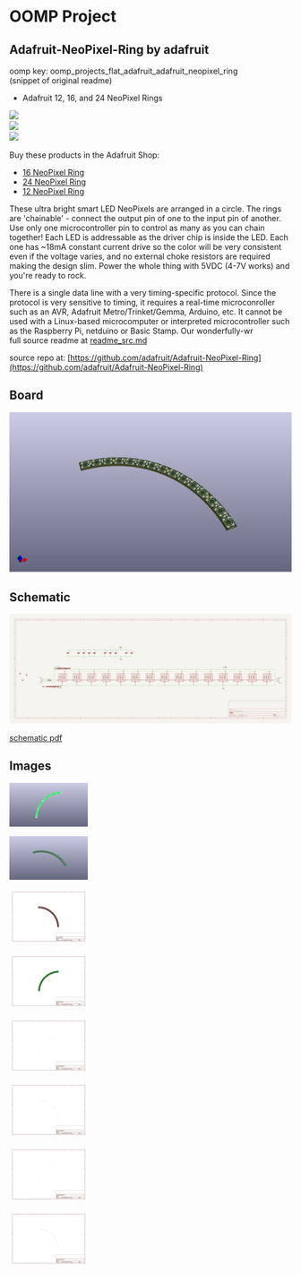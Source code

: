 # OOMP Project  
## Adafruit-NeoPixel-Ring  by adafruit  
  
oomp key: oomp_projects_flat_adafruit_adafruit_neopixel_ring  
(snippet of original readme)  
  
- Adafruit 12, 16, and 24 NeoPixel Rings  
  
<a href="http://www.adafruit.com/products/1463"><img src="assets/1463.jpg?raw=true" width="275px"></a>&nbsp;   
<a href="http://www.adafruit.com/products/1586"><img src="assets/1586.jpg?raw=true" width="275px"></a>&nbsp;   
<a href="http://www.adafruit.com/products/1643"><img src="assets/1643.jpg?raw=true" width="275px"></a><br />  
  
Buy these products in the Adafruit Shop:  
  
- [16 NeoPixel Ring](http://www.adafruit.com/products/1463)  
- [24 NeoPixel Ring](http://www.adafruit.com/products/1586)  
- [12 NeoPixel Ring](http://www.adafruit.com/products/1643)  
  
These ultra bright smart LED NeoPixels are arranged in a circle. The rings are 'chainable' - connect the output pin of one to the input pin of another. Use only one microcontroller pin to control as many as you can chain together! Each LED is addressable as the driver chip is inside the LED. Each one has ~18mA constant current drive so the color will be very consistent even if the voltage varies, and no external choke resistors are required making the design slim. Power the whole thing with 5VDC (4-7V works) and you're ready to rock.  
  
There is a single data line with a very timing-specific protocol. Since the protocol is very sensitive to timing, it requires a real-time microconroller such as an AVR, Adafruit Metro/Trinket/Gemma, Arduino, etc. It cannot be used with a Linux-based microcomputer or interpreted microcontroller such as the Raspberry Pi, netduino or Basic Stamp. Our wonderfully-wr  
  full source readme at [readme_src.md](readme_src.md)  
  
source repo at: [https://github.com/adafruit/Adafruit-NeoPixel-Ring](https://github.com/adafruit/Adafruit-NeoPixel-Ring)  
## Board  
  
[![working_3d.png](working_3d_600.png)](working_3d.png)  
## Schematic  
  
[![working_schematic.png](working_schematic_600.png)](working_schematic.png)  
  
[schematic pdf](working_schematic.pdf)  
## Images  
  
[![working_3D_bottom.png](working_3D_bottom_140.png)](working_3D_bottom.png)  
  
[![working_3D_top.png](working_3D_top_140.png)](working_3D_top.png)  
  
[![working_assembly_page_01.png](working_assembly_page_01_140.png)](working_assembly_page_01.png)  
  
[![working_assembly_page_02.png](working_assembly_page_02_140.png)](working_assembly_page_02.png)  
  
[![working_assembly_page_03.png](working_assembly_page_03_140.png)](working_assembly_page_03.png)  
  
[![working_assembly_page_04.png](working_assembly_page_04_140.png)](working_assembly_page_04.png)  
  
[![working_assembly_page_05.png](working_assembly_page_05_140.png)](working_assembly_page_05.png)  
  
[![working_assembly_page_06.png](working_assembly_page_06_140.png)](working_assembly_page_06.png)  

